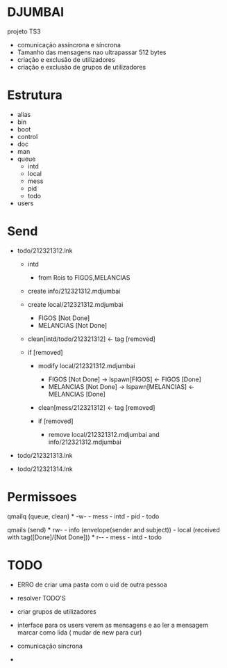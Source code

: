 # DJUMBAI
projeto TS3

- comunicação assíncrona e síncrona
- Tamanho das mensagens nao ultrapassar 512 bytes
- criação e exclusão de utilizadores
- criação e exclusão de grupos de utilizadores

# Estrutura 
- alias
- bin
- boot
- control
- doc
- man
- queue
    - intd
    - local
    - mess
    - pid
    - todo
- users

# Send
- todo/212321312.lnk
    - intd
        - from Rois to FIGOS,MELANCIAS

    - create info/212321312.mdjumbai
    - create local/212321312.mdjumbai
        - FIGOS [Not Done] 
        - MELANCIAS [Not Done]

    - clean[intd/todo/212321312] <- tag [removed]
    - if [removed]
        - modify local/212321312.mdjumbai
            - FIGOS [Not Done] -> lspawn[FIGOS] <- FIGOS [Done]
            - MELANCIAS [Not Done] -> lspawn[MELANCIAS] <- MELANCIAS [Done]

        - clean[mess/212321312] <- tag [removed]
        - if [removed]
            - remove local/212321312.mdjumbai and info/212321312.mdjumbai


- todo/212321313.lnk
- todo/212321314.lnk

# Permissoes

qmailq (queue, clean)
    * -w-
        - mess
        - intd
        - pid
        - todo
    
qmails (send)
    * rw-
        - info (envelope(sender and subject))
        - local (received with tag([Done]/[Not Done]))
    * r--
        - mess
        - intd
        - todo

# TODO

* ERRO de criar uma pasta com o uid de outra pessoa

* resolver TODO'S

* criar grupos de utilizadores

* interface para os users verem as mensagens e ao ler a mensagem marcar como lida ( mudar de new para cur)

* comunicação síncrona

* 